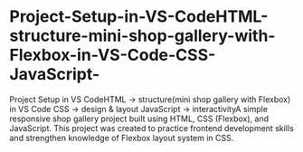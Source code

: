 # Project-Setup-in-VS-CodeHTML-structure-mini-shop-gallery-with-Flexbox-in-VS-Code-CSS-JavaScript-
Project Setup in VS CodeHTML → structure(mini shop gallery with Flexbox) in VS Code  CSS → design &amp; layout  JavaScript → interactivityA simple responsive shop gallery project built using HTML, CSS (Flexbox), and JavaScript. This project was created to practice frontend development skills and strengthen knowledge of Flexbox layout system in CSS.
